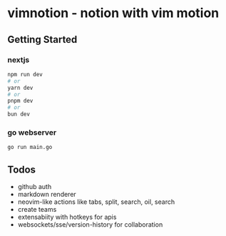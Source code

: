 # vimnotion - notion with vim motion

## Getting Started
### nextjs
```bash
npm run dev
# or
yarn dev
# or
pnpm dev
# or
bun dev
```

### go webserver
```bash
go run main.go
```

## Todos
- github auth
- markdown renderer
- neovim-like actions like tabs, split, search, oil, search
- create teams
- extensabiity with hotkeys for apis
- websockets/sse/version-history for collaboration
